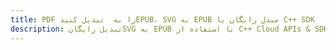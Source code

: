 ---title: PDF را به  تبدیل کنیدEPUB، SVG به EPUB مبدل رایگان یا C++ SDKdescription: تبدیل رایگانSVG به EPUB با استفاده از C++ Cloud APIs & SDK همچنین اسناد PDF را در Cloud ایجاد، ویرایش و رندر کنید.---